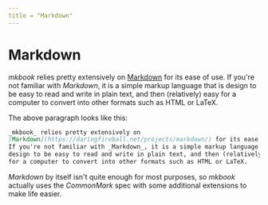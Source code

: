 ```yaml
---
title = "Markdown"
---
```


# Markdown

_mkbook_ relies pretty extensively on [Markdown](https://daringfireball.net/projects/markdown/) for its ease of use. If you're not familiar with _Markdown_, it is a simple markup language that is design to be easy to read and write in plain text, and then (relatively) easy for a computer to convert into other formats such as HTML or LaTeX.

The above paragraph looks like this:

```md
_mkbook_ relies pretty extensively on
[Markdown](https://daringfireball.net/projects/markdown/) for its ease of use.
If you're not familiar with _Markdown_, it is a simple markup language that is
design to be easy to read and write in plain text, and then (relatively) easy
for a computer to convert into other formats such as HTML or LaTeX.
```

_Markdown_ by itself isn't quite enough for most purposes, so _mkbook_ actually uses the _CommonMark_ spec with some additional extensions to make life easier.

